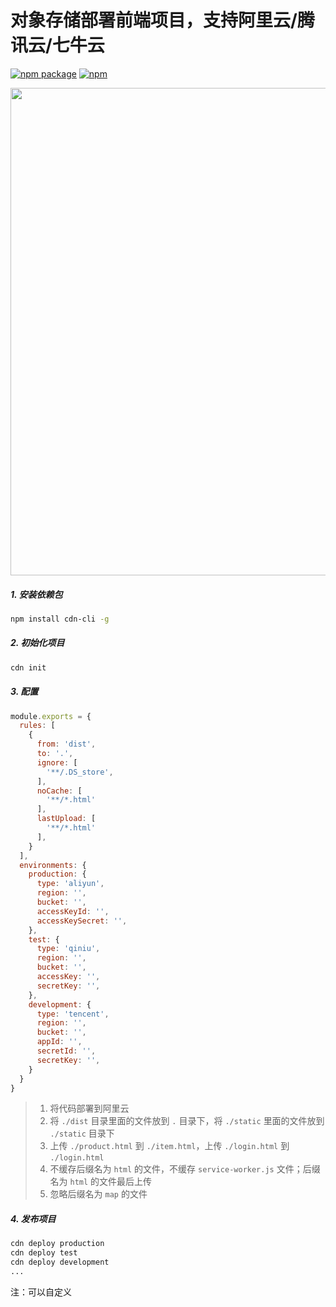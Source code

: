 # 对象存储部署前端项目，支持阿里云/腾讯云/七牛云

[![npm package](https://img.shields.io/npm/v/cdn-cli.svg)](https://www.npmjs.org/package/cdn-cli)
[![npm](https://img.shields.io/npm/dt/cdn-cli.svg?style=flat-square)](https://www.npmjs.com/package/cdn-cli)

<img src="https://github.com/chooin/cdn-cli/blob/master/awesome.gif" width="780" height="auto" />

##### 1. 安装依赖包

```sh
npm install cdn-cli -g
```

##### 2. 初始化项目

```sh
cdn init
```

##### 3. 配置

``` js
module.exports = {
  rules: [
    {
      from: 'dist',
      to: '.',
      ignore: [
        '**/.DS_store',
      ],
      noCache: [
        '**/*.html'
      ],
      lastUpload: [
        '**/*.html'
      ],
    }
  ],
  environments: {
    production: {
      type: 'aliyun',
      region: '',
      bucket: '',
      accessKeyId: '',
      accessKeySecret: '',
    },
    test: {
      type: 'qiniu',
      region: '',
      bucket: '',
      accessKey: '',
      secretKey: '',
    },
    development: {
      type: 'tencent',
      region: '',
      bucket: '',
      appId: '',
      secretId: '',
      secretKey: '',
    }
  }
}

```

> 1. 将代码部署到阿里云
> 2. 将 `./dist` 目录里面的文件放到 `.` 目录下，将 `./static` 里面的文件放到 `./static` 目录下
> 3. 上传 `./product.html` 到 `./item.html`，上传 `./login.html` 到 `./login.html`
> 4. 不缓存后缀名为 `html` 的文件，不缓存 `service-worker.js` 文件；后缀名为 `html` 的文件最后上传
> 5. 忽略后缀名为 `map` 的文件

##### 4. 发布项目

``` sh
cdn deploy production
cdn deploy test
cdn deploy development
...
```

注：可以自定义


